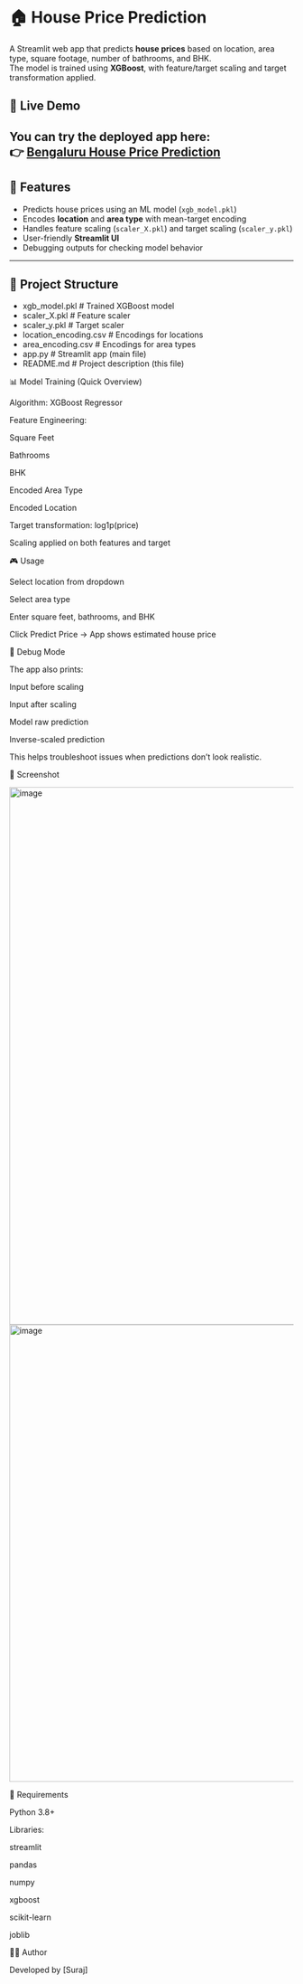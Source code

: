 # 🏠 House Price Prediction  

A Streamlit web app that predicts **house prices** based on location, area type, square footage, number of bathrooms, and BHK.  
The model is trained using **XGBoost**, with feature/target scaling and target transformation applied.  

## 🚀 Live Demo

You can try the deployed app here:  
👉 [Bengaluru House Price Prediction](https://bengaluru-laihsqzxenhrowfxj4pzy6.streamlit.app/)
---

## 🚀 Features
- Predicts house prices using an ML model (`xgb_model.pkl`)  
- Encodes **location** and **area type** with mean-target encoding  
- Handles feature scaling (`scaler_X.pkl`) and target scaling (`scaler_y.pkl`)  
- User-friendly **Streamlit UI**  
- Debugging outputs for checking model behavior  

---

## 📂 Project Structure
- xgb_model.pkl # Trained XGBoost model
- scaler_X.pkl # Feature scaler
- scaler_y.pkl # Target scaler
- location_encoding.csv # Encodings for locations
- area_encoding.csv # Encodings for area types
- app.py # Streamlit app (main file)
- README.md # Project description (this file)

📊 Model Training (Quick Overview)

Algorithm: XGBoost Regressor

Feature Engineering:

Square Feet

Bathrooms

BHK

Encoded Area Type

Encoded Location

Target transformation: log1p(price)

Scaling applied on both features and target

🎮 Usage

Select location from dropdown

Select area type

Enter square feet, bathrooms, and BHK

Click Predict Price → App shows estimated house price

🐞 Debug Mode

The app also prints:

Input before scaling

Input after scaling

Model raw prediction

Inverse-scaled prediction

This helps troubleshoot issues when predictions don’t look realistic.

📸 Screenshot

<img width="1285" height="951" alt="image" src="https://github.com/user-attachments/assets/137d797d-fdd6-4a15-afca-b790ad70c25c" />

<img width="1189" height="809" alt="image" src="https://github.com/user-attachments/assets/e721c945-6247-41b7-b9f2-3796480c2f3d" />

📌 Requirements

Python 3.8+

Libraries:

streamlit

pandas

numpy

xgboost

scikit-learn

joblib

👨‍💻 Author

Developed by [Suraj]
